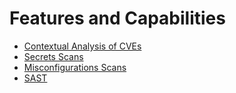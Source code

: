 # Features and Capabilities

* [Contextual Analysis of CVEs](../configure-advanced-security/create-advanced-security-policies/contextual-analysis-policy.md)
* [Secrets Scans](secrets-scans/)
* [Misconfigurations Scans](misconfigurations-scans.md)
* [SAST](sast/)


